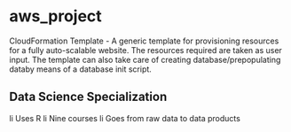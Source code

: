 aws_project
===================

CloudFormation Template - A generic template for provisioning resources for a fully auto-scalable website. The resources required are taken as user input.
						The template can also take care of creating database/prepopulating databy means of a database init script.
						

## Data Science Specialization 

li Uses R 
li Nine courses 
li Goes from raw data to data products